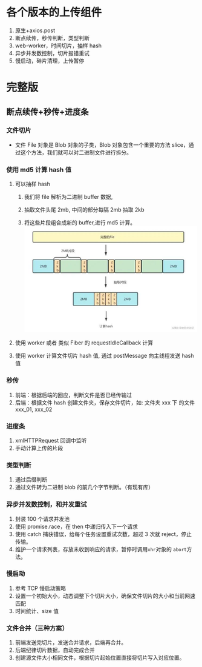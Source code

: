 # 各个版本的上传组件

1. 原生+axios.post
2. 断点续传，秒传判断，类型判断
3. web-worker，时间切片，抽样 hash
4. 异步并发数控制，切片报错重试
5. 慢启动，碎片清理，上传暂停

# 完整版

## 断点续传+秒传+进度条

### 文件切片

- 文件 File 对象是 Blob 对象的子类，Blob 对象包含一个重要的方法 slice，通过这个方法，我们就可以对二进制文件进行拆分。

### 使用 md5 计算 hash 值

1. 可以抽样 hash

   1. 我们将 file 解析为二进制 buffer 数据,

   2. 抽取文件头尾 2mb, 中间的部分每隔 2mb 抽取 2kb

   3. 将这些片段组合成新的 buffer,进行 md5 计算。
      ![Alt text](assets/%E6%8A%BD%E6%A0%B7hash.jpg)

2. 使用 worker 或者 类似 Fiber 的 requestIdleCallback 计算

3. 使用 worker 计算文件切片 hash 值, 通过 postMessage 向主线程发送 hash 值

### 秒传

1. 前端：根据后端的回应，判断文件是否已经传输过
2. 后端：根据文件 hash 创建文件夹，保存文件切片，如: 文件夹 xxx 下 的文件 xxx_01, xxx_02

### 进度条

1. xmlHTTPRequest 回调中监听
2. 手动计算上传的片段

### 类型判断

1. 通过后缀判断
2. 通过文件转为二进制 blob 的前几个字节判断。（有现有库）

### 异步并发数控制，和并发重试

1. 封装 100 个请求并发池
2. 使用 promise.race，在 then 中递归传入下一个请求
3. 使用 catch 捕获错误，给每个任务设置重试次数，超过 3 次就 reject，停止传输。
4. 维护一个请求列表，存放未收到响应的请求，暂停时调用`xhr`对象的 `abort`方法。

### 慢启动

1. 参考 TCP 慢启动策略
2. 设置一个初始大小，动态调整下个切片大小，确保文件切片的大小和当前网速匹配
3. 时间统计、size 值

### 文件合并（三种方案）

1.  前端发送完切片，发送合并请求，后端再合并。
2.  后端纪律切片数据，自动完成合并
3.  创建源文件大小相同文件，根据切片起始位置直接将切片写入对应位置。
